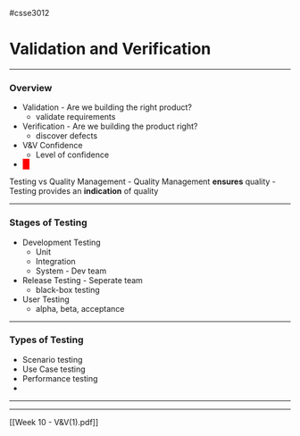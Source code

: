 #csse3012 
# Validation and Verification
___
### Overview
- Validation - Are we building the right product?
	- validate requirements
- Verification - Are we building the product right?
	- discover defects
- V&V Confidence
	- Level of confidence
- <span style="color: white; background-color: red ; padding-left: 5px; padding-right: 5px; border: 1px solid red;">
Testing vs Quality Management 
</span>
	- Quality Management **ensures** quality
	- Testing provides an **indication** of quality

___
### Stages of Testing
- Development Testing
	- Unit
	- Integration
	- System - Dev team
- Release Testing - Seperate team
	- black-box testing
- User Testing
	- alpha, beta, acceptance

___
### Types of Testing
- Scenario testing
- Use Case testing
- Performance testing
- 

___

___
[[Week 10 - V&V(1).pdf]]